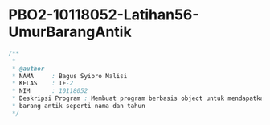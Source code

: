 # PBO2-10118052-Latihan56-UmurBarangAntik

```java
/**
 *	
 * @author
 * NAMA     : Bagus Syibro Malisi
 * KELAS    : IF-2
 * NIM      : 10118052
 * Deskripsi Program : Membuat program berbasis object untuk mendapatkan informasi
 * barang antik seperti nama dan tahun
 */
 ```
